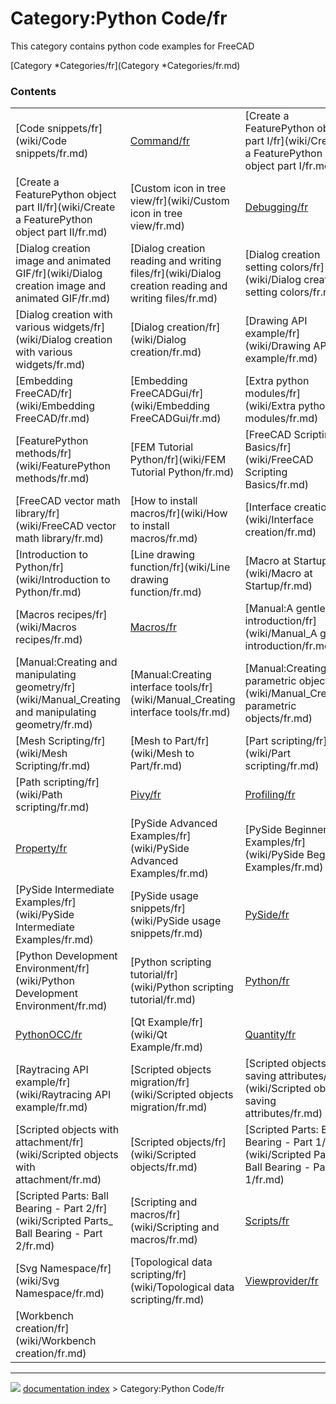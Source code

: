 # Category:Python Code/fr
This category contains python code examples for FreeCAD

[Category   *Categories/fr](Category   *Categories/fr.md)

### Contents

|     |     |     |
| --- | --- | --- |
| [Code snippets/fr](wiki/Code snippets/fr.md) | [Command/fr](wiki/Command/fr.md) | [Create a FeaturePython object part I/fr](wiki/Create a FeaturePython object part I/fr.md) |
| [Create a FeaturePython object part II/fr](wiki/Create a FeaturePython object part II/fr.md) | [Custom icon in tree view/fr](wiki/Custom icon in tree view/fr.md) | [Debugging/fr](wiki/Debugging/fr.md) |
| [Dialog creation image and animated GIF/fr](wiki/Dialog creation image and animated GIF/fr.md) | [Dialog creation reading and writing files/fr](wiki/Dialog creation reading and writing files/fr.md) | [Dialog creation setting colors/fr](wiki/Dialog creation setting colors/fr.md) |
| [Dialog creation with various widgets/fr](wiki/Dialog creation with various widgets/fr.md) | [Dialog creation/fr](wiki/Dialog creation/fr.md) | [Drawing API example/fr](wiki/Drawing API example/fr.md) |
| [Embedding FreeCAD/fr](wiki/Embedding FreeCAD/fr.md) | [Embedding FreeCADGui/fr](wiki/Embedding FreeCADGui/fr.md) | [Extra python modules/fr](wiki/Extra python modules/fr.md) |
| [FeaturePython methods/fr](wiki/FeaturePython methods/fr.md) | [FEM Tutorial Python/fr](wiki/FEM Tutorial Python/fr.md) | [FreeCAD Scripting Basics/fr](wiki/FreeCAD Scripting Basics/fr.md) |
| [FreeCAD vector math library/fr](wiki/FreeCAD vector math library/fr.md) | [How to install macros/fr](wiki/How to install macros/fr.md) | [Interface creation/fr](wiki/Interface creation/fr.md) |
| [Introduction to Python/fr](wiki/Introduction to Python/fr.md) | [Line drawing function/fr](wiki/Line drawing function/fr.md) | [Macro at Startup/fr](wiki/Macro at Startup/fr.md) |
| [Macros recipes/fr](wiki/Macros recipes/fr.md) | [Macros/fr](wiki/Macros/fr.md) | [Manual:A gentle introduction/fr](wiki/Manual_A gentle introduction/fr.md) |
| [Manual:Creating and manipulating geometry/fr](wiki/Manual_Creating and manipulating geometry/fr.md) | [Manual:Creating interface tools/fr](wiki/Manual_Creating interface tools/fr.md) | [Manual:Creating parametric objects/fr](wiki/Manual_Creating parametric objects/fr.md) |
| [Mesh Scripting/fr](wiki/Mesh Scripting/fr.md) | [Mesh to Part/fr](wiki/Mesh to Part/fr.md) | [Part scripting/fr](wiki/Part scripting/fr.md) |
| [Path scripting/fr](wiki/Path scripting/fr.md) | [Pivy/fr](wiki/Pivy/fr.md) | [Profiling/fr](wiki/Profiling/fr.md) |
| [Property/fr](wiki/Property/fr.md) | [PySide Advanced Examples/fr](wiki/PySide Advanced Examples/fr.md) | [PySide Beginner Examples/fr](wiki/PySide Beginner Examples/fr.md) |
| [PySide Intermediate Examples/fr](wiki/PySide Intermediate Examples/fr.md) | [PySide usage snippets/fr](wiki/PySide usage snippets/fr.md) | [PySide/fr](wiki/PySide/fr.md) |
| [Python Development Environment/fr](wiki/Python Development Environment/fr.md) | [Python scripting tutorial/fr](wiki/Python scripting tutorial/fr.md) | [Python/fr](wiki/Python/fr.md) |
| [PythonOCC/fr](wiki/PythonOCC/fr.md) | [Qt Example/fr](wiki/Qt Example/fr.md) | [Quantity/fr](wiki/Quantity/fr.md) |
| [Raytracing API example/fr](wiki/Raytracing API example/fr.md) | [Scripted objects migration/fr](wiki/Scripted objects migration/fr.md) | [Scripted objects saving attributes/fr](wiki/Scripted objects saving attributes/fr.md) |
| [Scripted objects with attachment/fr](wiki/Scripted objects with attachment/fr.md) | [Scripted objects/fr](wiki/Scripted objects/fr.md) | [Scripted Parts: Ball Bearing - Part 1/fr](wiki/Scripted Parts_ Ball Bearing - Part 1/fr.md) |
| [Scripted Parts: Ball Bearing - Part 2/fr](wiki/Scripted Parts_ Ball Bearing - Part 2/fr.md) | [Scripting and macros/fr](wiki/Scripting and macros/fr.md) | [Scripts/fr](wiki/Scripts/fr.md) |
| [Svg Namespace/fr](wiki/Svg Namespace/fr.md) | [Topological data scripting/fr](wiki/Topological data scripting/fr.md) | [Viewprovider/fr](wiki/Viewprovider/fr.md) |
| [Workbench creation/fr](wiki/Workbench creation/fr.md) |



---
![](images/Right_arrow.png) [documentation index](../README.md) > Category:Python Code/fr
